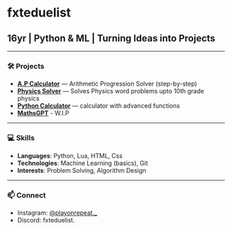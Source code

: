 # fxteduelist
## 16yr | Python & ML | Turning Ideas into Projects 

---

### 🛠 Projects
- **[A.P Calculator](https://github.com/fxteduelist/A.Pcalculator_FxteV1.PY)** — Arithmetic Progression Solver (step-by-step)
- **[Physics Solver](https://github.com/fxteduelist/PhysicsSolver_Fxte)** — Solves Physics word problems upto 10th grade physics
- **[Python Calculator](https://github.com/fxteduelist/BasicCalculator_Fxte)** — calculator with advanced functions
- **[MathsGPT](W.I.P)** - W.I.P

---

### 💻 Skills
- **Languages**: Python, Lua, HTML, Css
- **Technologies**: Machine Learning (basics), Git
- **Interests**: Problem Solving, Algorithm Design

---

### 📫 Connect
- Instagram: [@playonrepeat._](https://instagram.com/playonrepeat._)
- Discord: fxteduelist.
